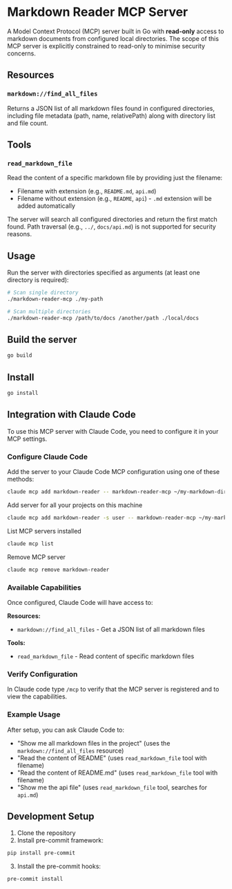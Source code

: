 # Markdown Reader MCP Server

A Model Context Protocol (MCP) server built in Go with **read-only** access to
markdown documents from configured local directories. The scope of this MCP
server is explicitly constrained to read-only to minimise security concerns.

## Resources

### `markdown://find_all_files`

Returns a JSON list of all markdown files found in configured directories,
including file metadata (path, name, relativePath) along with directory list and file count.

## Tools

### `read_markdown_file`

Read the content of a specific markdown file by providing just the filename:

- Filename with extension (e.g., `README.md`, `api.md`)
- Filename without extension (e.g., `README`, `api`) - `.md` extension will be added automatically

The server will search all configured directories and return the first match found.
Path traversal (e.g., `../`, `docs/api.md`) is not supported for security reasons.

## Usage

Run the server with directories specified as arguments (at least one directory is required):

```sh
# Scan single directory
./markdown-reader-mcp ./my-path

# Scan multiple directories
./markdown-reader-mcp /path/to/docs /another/path ./local/docs
```

## Build the server

```sh
go build
```

## Install

```sh
go install
```

## Integration with Claude Code

To use this MCP server with Claude Code, you need to configure it in your MCP settings.

### Configure Claude Code

Add the server to your Claude Code MCP configuration using one of these methods:

```sh
claude mcp add markdown-reader -- markdown-reader-mcp ~/my-markdown-directory
```

Add server for all your projects on this machine

```sh
claude mcp add markdown-reader -s user -- markdown-reader-mcp ~/my-markdown-directory
```

List MCP servers installed

```sh
claude mcp list
```

Remove MCP server

```sh
claude mcp remove markdown-reader
```

### Available Capabilities

Once configured, Claude Code will have access to:

**Resources:**

- `markdown://find_all_files` - Get a JSON list of all markdown files

**Tools:**

- `read_markdown_file` - Read content of specific markdown files

### Verify Configuration

In Claude code type `/mcp` to verify that the MCP server is registered and to view the capabilities.

### Example Usage

After setup, you can ask Claude Code to:

- "Show me all markdown files in the project" (uses the `markdown://find_all_files` resource)
- "Read the content of README" (uses `read_markdown_file` tool with filename)
- "Read the content of README.md" (uses `read_markdown_file` tool with filename)
- "Show me the api file" (uses `read_markdown_file` tool, searches for `api.md`)

## Development Setup

1. Clone the repository
2. Install pre-commit framework:

```sh
pip install pre-commit
```

3. Install the pre-commit hooks:

```sh
pre-commit install
```

